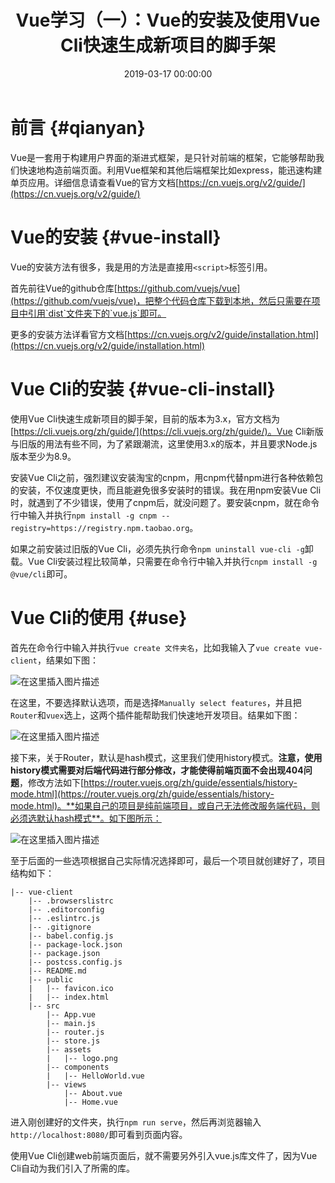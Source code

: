 ﻿---
layout: post
title: Vue学习（一）：Vue的安装及使用Vue Cli快速生成新项目的脚手架
date: 2019-03-17 00:00:00
categories: 
- Vue-前端框架
tags: 
- Vue
- Vue-cli
- Javascript
description: Vue是一套用于构建用户界面的渐进式框架，是只针对前端的框架，它能够帮助我们快速地构造前端页面。利用Vue框架和其他后端框架比如express，能迅速构建单页应用。
---





# 前言  {#qianyan}
Vue是一套用于构建用户界面的渐进式框架，是只针对前端的框架，它能够帮助我们快速地构造前端页面。利用Vue框架和其他后端框架比如express，能迅速构建单页应用。详细信息请查看Vue的官方文档[https://cn.vuejs.org/v2/guide/](https://cn.vuejs.org/v2/guide/)

# Vue的安装  {#vue-install}
Vue的安装方法有很多，我是用的方法是直接用`<script>`标签引用。

首先前往Vue的github仓库[https://github.com/vuejs/vue](https://github.com/vuejs/vue)，把整个代码仓库下载到本地，然后只需要在项目中引用`dist`文件夹下的`vue.js`即可。

更多的安装方法详看官方文档[https://cn.vuejs.org/v2/guide/installation.html](https://cn.vuejs.org/v2/guide/installation.html)

# Vue Cli的安装  {#vue-cli-install}
使用Vue Cli快速生成新项目的脚手架，目前的版本为3.x，官方文档为[https://cli.vuejs.org/zh/guide/](https://cli.vuejs.org/zh/guide/)。Vue Cli新版与旧版的用法有些不同，为了紧跟潮流，这里使用3.x的版本，并且要求Node.js版本至少为8.9。

安装Vue Cli之前，强烈建议安装淘宝的cnpm，用cnpm代替npm进行各种依赖包的安装，不仅速度更快，而且能避免很多安装时的错误。我在用npm安装Vue Cli时，就遇到了不少错误，使用了cnpm后，就没问题了。要安装cnpm，就在命令行中输入并执行`npm install -g cnpm --registry=https://registry.npm.taobao.org`。

如果之前安装过旧版的Vue Cli，必须先执行命令`npm uninstall vue-cli -g`卸载。Vue Cli安装过程比较简单，只需要在命令行中输入并执行`cnpm install -g @vue/cli`即可。

# Vue Cli的使用  {#use}
首先在命令行中输入并执行`vue create 文件夹名`，比如我输入了`vue create vue-client`，结果如下图：

![在这里插入图片描述](https://raw.githubusercontent.com/watchcat2k/watchcat2k.github.io/master/styles/images/blogImage/2019-03/2019-03-17-1.png)

在这里，不要选择默认选项，而是选择`Manually select features`，并且把`Router`和`vuex`选上，这两个插件能帮助我们快速地开发项目。结果如下图：

![在这里插入图片描述](https://raw.githubusercontent.com/watchcat2k/watchcat2k.github.io/master/styles/images/blogImage/2019-03/2019-03-17-2.png)

接下来，关于Router，默认是hash模式，这里我们使用history模式。**注意，使用history模式需要对后端代码进行部分修改，才能使得前端页面不会出现404问题**，修改方法如下[https://router.vuejs.org/zh/guide/essentials/history-mode.html](https://router.vuejs.org/zh/guide/essentials/history-mode.html)。**如果自己的项目是纯前端项目，或自己无法修改服务端代码，则必须选默认hash模式**。如下图所示：

![在这里插入图片描述](https://raw.githubusercontent.com/watchcat2k/watchcat2k.github.io/master/styles/images/blogImage/2019-03/2019-03-17-3.png)


至于后面的一些选项根据自己实际情况选择即可，最后一个项目就创建好了，项目结构如下：
```
|-- vue-client
    |-- .browserslistrc
    |-- .editorconfig
    |-- .eslintrc.js
    |-- .gitignore
    |-- babel.config.js
    |-- package-lock.json
    |-- package.json
    |-- postcss.config.js
    |-- README.md
    |-- public
    |   |-- favicon.ico
    |   |-- index.html
    |-- src
        |-- App.vue
        |-- main.js
        |-- router.js
        |-- store.js
        |-- assets
        |   |-- logo.png
        |-- components
        |   |-- HelloWorld.vue
        |-- views
            |-- About.vue
            |-- Home.vue

```

进入刚创建好的文件夹，执行`npm run serve`，然后再浏览器输入`http://localhost:8080/`即可看到页面内容。

使用Vue Cli创建web前端页面后，就不需要另外引入vue.js库文件了，因为Vue Cli自动为我们引入了所需的库。
